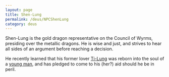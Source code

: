 ```yaml
---
layout: page
title: Shen-Lung
permalink: /deus/NPCShenLung
category: deus
---
```

Shen-Lung is the gold dragon representative on the Council of Wyrms, presiding over the metallic dragons. He is wise and just, and strives to hear all sides of an argument before reaching a decision.

He recently learned that his former lover [Ti-Lung](NPCTiLung) was reborn into the soul of a [young man](CharPublicJames), and has pledged to come to his (her?) aid should he be in peril.

